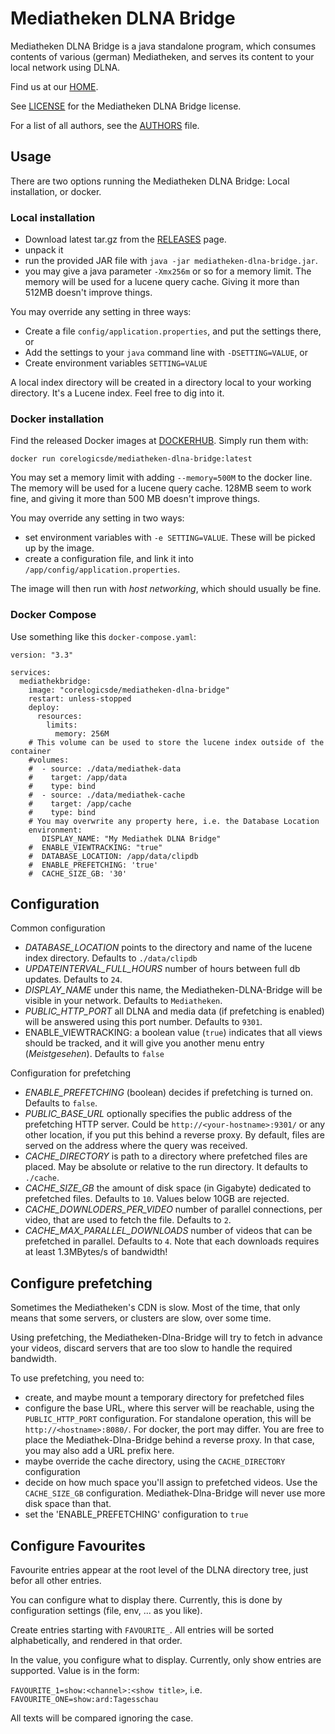 # Mediatheken DLNA Bridge

Mediatheken DLNA Bridge is a java standalone program, which consumes contents of various (german) Mediatheken,
and serves its content to your local network using DLNA.

Find us at our [HOME].

See [LICENSE] for the Mediatheken DLNA Bridge license.

For a list of all authors, see the [AUTHORS] file. 

## Usage

There are two options running the Mediatheken DLNA Bridge: Local installation, or docker.

### Local installation

* Download latest tar.gz from the [RELEASES] page.
* unpack it
* run the provided JAR file with `java -jar mediatheken-dlna-bridge.jar`.
* you may give a java parameter `-Xmx256m` or so for a memory limit. The memory will be used for a lucene query cache.
  Giving it more than 512MB doesn't improve things.

You may override any setting in three ways:

* Create a file `config/application.properties`, and put the settings there, or
* Add the settings to your `java` command line with `-DSETTING=VALUE`, or
* Create environment variables `SETTING=VALUE`

A local index directory will be created in a directory local to your working directory. It's a Lucene index. Feel free
to dig into it.

### Docker installation

Find the released Docker images at [DOCKERHUB]. Simply run them with:

`docker run corelogicsde/mediatheken-dlna-bridge:latest`

You may set a memory limit with adding `--memory=500M` to the docker line. The memory will be used for a lucene query
cache. 128MB seem to work fine, and giving it more than 500 MB doesn't improve things.

You may override any setting in two ways:

* set environment variables with `-e SETTING=VALUE`. These will be picked up by the image.
* create a configuration file, and link it into `/app/config/application.properties`.

The image will then run with _host networking_, which should usually be fine.

### Docker Compose

Use something like this `docker-compose.yaml`:

```
version: "3.3"

services:
  mediathekbridge:
    image: "corelogicsde/mediatheken-dlna-bridge"
    restart: unless-stopped
    deploy:
      resources:
        limits:
          memory: 256M
    # This volume can be used to store the lucene index outside of the container
    #volumes:
    #  - source: ./data/mediathek-data
    #    target: /app/data
    #    type: bind
    #  - source: ./data/mediathek-cache
    #    target: /app/cache
    #    type: bind
    # You may overwrite any property here, i.e. the Database Location
    environment:
       DISPLAY_NAME: "My Mediathek DLNA Bridge"
    #  ENABLE_VIEWTRACKING: "true"
    #  DATABASE_LOCATION: /app/data/clipdb
    #  ENABLE_PREFETCHING: 'true'
    #  CACHE_SIZE_GB: '30'
```

## Configuration

Common configuration

* _DATABASE_LOCATION_ points to the directory and name of the lucene index directory. Defaults to `./data/clipdb`
* _UPDATEINTERVAL_FULL_HOURS_ number of hours between full db updates. Defaults to `24`.
* _DISPLAY_NAME_ under this name, the Mediatheken-DLNA-Bridge will be visible in your network. Defaults to `Mediatheken`.
* _PUBLIC_HTTP_PORT_ all DLNA and media data (if prefetching is enabled) will be answered using this port number. Defaults to `9301`.
* ENABLE_VIEWTRACKING: a boolean value (`true`) indicates that all views should be tracked, and it will give you another menu entry (_Meistgesehen_). Defaults to `false`

Configuration for prefetching

* _ENABLE_PREFETCHING_ (boolean) decides if prefetching is turned on. Defaults to `false`.
* _PUBLIC_BASE_URL_ optionally specifies the public address of the prefetching HTTP server. Could be `http://<your-hostname>:9301/` or any other location, 
    if you put this behind a reverse proxy. By default, files are served on the address where the query was received.
* _CACHE_DIRECTORY_ is path to a directory where prefetched files are placed. May be absolute or relative to the run directory. It defaults to `./cache`.
* _CACHE_SIZE_GB_ the amount of disk space (in Gigabyte) dedicated to prefetched files. Defaults to `10`. Values below 10GB are rejected.
* _CACHE_DOWNLODERS_PER_VIDEO_ number of parallel connections, per video, that are used to fetch the file. Defaults to `2`.   
* _CACHE_MAX_PARALLEL_DOWNLOADS_ number of videos that can be prefetched in parallel. Defaults to `4`. Note that each downloads requires at least 1.3MBytes/s of bandwidth!

## Configure prefetching

Sometimes the Mediatheken's CDN is slow. Most of the time, that only means that some servers, or clusters are slow, over some time.

Using prefetching, the Mediatheken-Dlna-Bridge will try to fetch in advance your videos, discard servers that are too slow to handle the required bandwidth.

To use prefetching, you need to:

* create, and maybe mount a temporary directory for prefetched files
* configure the base URL, where this server will be reachable, using the `PUBLIC_HTTP_PORT` configuration. For standalone operation, this will be `http://<hostname>:8080/`.
  For docker, the port may differ. You are free to place the Mediathek-Dlna-Bridge behind a reverse proxy. In that case, you may also add a URL prefix here. 
* maybe override the cache directory, using the `CACHE_DIRECTORY` configuration
* decide on how much space you'll assign to prefetched videos. Use the `CACHE_SIZE_GB` configuration. Mediathek-Dlna-Bridge will never use more disk space than that.
* set the 'ENABLE_PREFETCHING' configuration to `true`

## Configure Favourites

Favourite entries appear at the root level of the DLNA directory tree, just befor all other entries.

You can configure what to display there. Currently, this is done by configuration settings (file, env, ... as you like).

Create entries starting with `FAVOURITE_`. All entries will be sorted alphabetically, and rendered in that order.

In the value, you configure what to display. Currently, only show entries are supported. Value is in the form:

`FAVOURITE_1=show:<channel>:<show title>`, i.e. `FAVOURITE_ONE=show:ard:Tagesschau`

All texts will be compared ignoring the case.

[HOME]: https://github.com/n0y/mediatheken-dlna-bridge
[RELEASES]: https://github.com/n0y/mediatheken-dlna-bridge/releases
[LICENSE]: https://github.com/n0y/mediatheken-dlna-bridge/blob/master/LICENSE
[AUTHORS]: https://github.com/n0y/mediatheken-dlna-bridge/blob/master/AUTHORS
[DOCKERHUB]: https://hub.docker.com/repository/docker/corelogicsde/mediatheken-dlna-bridge
